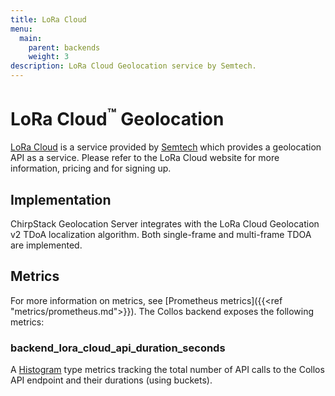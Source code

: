```yaml
---
title: LoRa Cloud
menu:
  main:
    parent: backends
    weight: 3
description: LoRa Cloud Geolocation service by Semtech.
---
```


# LoRa Cloud<sup>&trade;</sup> Geolocation

[LoRa Cloud](https://www.loracloud.com/) is a service provided by [Semtech](https://www.semtech.com/)
which provides a geolocation API as a service. Please refer to the LoRa Cloud
website for more information, pricing and for signing up.

## Implementation

ChirpStack Geolocation Server integrates with the LoRa Cloud Geolocation v2 TDoA localization
algorithm. Both single-frame and multi-frame TDOA are implemented.

## Metrics

For more information on metrics, see [Prometheus metrics]({{<ref "metrics/prometheus.md">}}).
The Collos backend exposes the following metrics:

### backend_lora_cloud_api_duration_seconds

A [Histogram](https://prometheus.io/docs/concepts/metric_types/#histogram) type
metrics tracking the total number of API calls to the Collos API endpoint and
their durations (using buckets).
